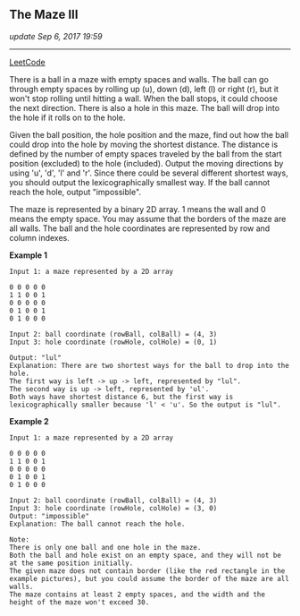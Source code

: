 ## The Maze III
_update Sep 6, 2017  19:59_

---
[LeetCode](https://leetcode.com/problems/the-maze-iii/description/)

There is a ball in a maze with empty spaces and walls. The ball can go through empty spaces by rolling up (u), down (d), left (l) or right (r), but it won't stop rolling until hitting a wall. When the ball stops, it could choose the next direction. There is also a hole in this maze. The ball will drop into the hole if it rolls on to the hole.

Given the ball position, the hole position and the maze, find out how the ball could drop into the hole by moving the shortest distance. The distance is defined by the number of empty spaces traveled by the ball from the start position (excluded) to the hole (included). Output the moving directions by using 'u', 'd', 'l' and 'r'. Since there could be several different shortest ways, you should output the lexicographically smallest way. If the ball cannot reach the hole, output "impossible".

The maze is represented by a binary 2D array. 1 means the wall and 0 means the empty space. You may assume that the borders of the maze are all walls. The ball and the hole coordinates are represented by row and column indexes.

**Example 1**

    Input 1: a maze represented by a 2D array
    
    0 0 0 0 0
    1 1 0 0 1
    0 0 0 0 0
    0 1 0 0 1
    0 1 0 0 0
    
    Input 2: ball coordinate (rowBall, colBall) = (4, 3)
    Input 3: hole coordinate (rowHole, colHole) = (0, 1)

    Output: "lul"
    Explanation: There are two shortest ways for the ball to drop into the hole.  
    The first way is left -> up -> left, represented by "lul".  
    The second way is up -> left, represented by 'ul'.  
    Both ways have shortest distance 6, but the first way is lexicographically smaller because 'l' < 'u'. So the output is "lul".

**Example 2**
    
    Input 1: a maze represented by a 2D array
    
    0 0 0 0 0
    1 1 0 0 1
    0 0 0 0 0
    0 1 0 0 1
    0 1 0 0 0
    
    Input 2: ball coordinate (rowBall, colBall) = (4, 3)
    Input 3: hole coordinate (rowHole, colHole) = (3, 0)
    Output: "impossible"
    Explanation: The ball cannot reach the hole.
    
    Note:
    There is only one ball and one hole in the maze.  
    Both the ball and hole exist on an empty space, and they will not be at the same position initially.  
    The given maze does not contain border (like the red rectangle in the example pictures), but you could assume the border of the maze are all walls.   
    The maze contains at least 2 empty spaces, and the width and the height of the maze won't exceed 30.  
    
